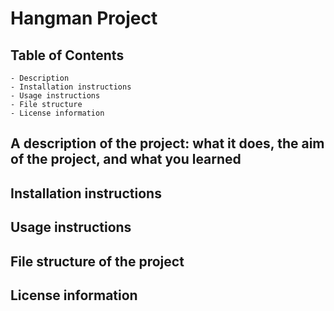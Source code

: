 # Hangman Project

## Table of Contents

    - Description
    - Installation instructions
    - Usage instructions
    - File structure
    - License information

## A description of the project: what it does, the aim of the project, and what you learned

## Installation instructions

## Usage instructions

## File structure of the project

## License information
